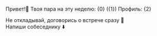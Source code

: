 Привет!👋 Твоя пара на эту неделю:
{0} ({1})
Профиль: {2}

Не откладывай, договорись о встрече сразу 🙂  
Напиши собеседнику ⬇️